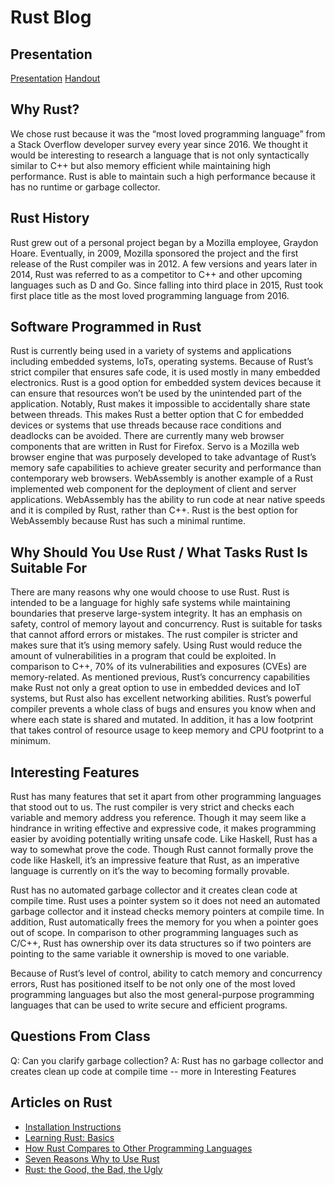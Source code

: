 Rust Blog
===

Presentation
---
[Presentation](https://docs.google.com/presentation/d/1HxLL8O-Poi9zExtFjL3AHoTjNg_jei0lW3lQ_qjr_cs/edit?usp=sharing)
[Handout](https://drive.google.com/a/mail.chapman.edu/file/d/10x_ZEZtWROf0Fs-_A7Bv2xdRmRGndiQV/view?usp=sharing)

Why Rust?
---
We chose rust because it was the “most loved programming language” from a Stack Overflow developer survey every year since 2016. We thought it would be interesting to research a language that is not only syntactically similar to C++ but also memory efficient while maintaining high performance. Rust is able to maintain such a high performance because it has no runtime or garbage collector.

Rust History
---
Rust grew out of a personal project began by a Mozilla employee, Graydon Hoare. Eventually, in 2009, Mozilla sponsored the project and the first release of the Rust compiler was in 2012. A few versions and years later in 2014, Rust was referred to as a competitor to C++ and other upcoming languages such as D and Go. Since falling into third place in 2015, Rust took first place title as the most loved programming language from 2016.

Software Programmed in Rust
---
Rust is currently being used in a variety of systems and applications including embedded systems, IoTs, operating systems. Because of Rust’s strict compiler that ensures safe code, it is used mostly in many embedded electronics. Rust is a good option for embedded system devices because it can ensure that resources won’t be used by the unintended part of the application. Notably, Rust makes it impossible to accidentally share state between threads. This makes Rust a better option that C for embedded devices or systems that use threads because race conditions and deadlocks can be avoided. There are currently many web browser components that are written in Rust for Firefox. Servo is a Mozilla web browser engine that was purposely developed to take advantage of Rust’s memory safe capabilities to achieve greater security and performance than contemporary web browsers. WebAssembly is another example of a Rust implemented web component for the deployment of client and server applications.  WebAssembly has the ability to run code at near native speeds and it is compiled by Rust, rather than C++.  Rust is the best option for WebAssembly because Rust has such a minimal runtime.

Why Should You Use Rust / What Tasks Rust Is Suitable For
---
There are many reasons why one would choose to use Rust. Rust is intended to be a language for highly safe systems while maintaining boundaries that preserve large-system integrity. It has an emphasis on safety, control of memory layout and concurrency. Rust is suitable for tasks that cannot afford errors or mistakes. The rust compiler is stricter and makes sure that it’s using memory safely. Using Rust would reduce the amount of vulnerabilities in a program that could be exploited. In comparison to C++, 70% of its vulnerabilities and exposures (CVEs) are memory-related. As mentioned previous, Rust’s concurrency capabilities make  Rust not only a great option to use in embedded devices and IoT systems, but Rust also has excellent networking abilities. Rust’s powerful compiler prevents a whole class of bugs and ensures you know when and where each state is shared and mutated. In addition, it has a low footprint that takes control of resource usage to keep memory and CPU footprint to a minimum.

Interesting Features
---
Rust has many features that set it apart from other programming languages that stood out to us. The rust compiler is very strict and checks each variable and memory address you reference. Though it may seem like a hindrance in writing effective and expressive code,  it makes programming easier by avoiding potentially writing unsafe code. Like Haskell, Rust has a way to somewhat prove the code. Though Rust cannot formally prove the code like Haskell, it’s an impressive feature that Rust, as an imperative language is currently on it’s the way to becoming formally provable. 

Rust has no automated garbage collector and it creates clean code at compile time. Rust uses a pointer system so it does not need an automated garbage collector and it instead checks memory pointers at compile time. In addition, Rust automatically frees the memory for you when a pointer goes out of scope. In comparison to other programming languages such as C/C++,   Rust has ownership over its data structures so if two pointers are pointing to the same variable it ownership is moved to one variable. 

Because of Rust’s level of control, ability to catch memory and concurrency errors, Rust has positioned itself to be not only one of the most loved programming languages but also the most general-purpose programming languages that can be used to write secure and efficient programs.


Questions From Class
---
Q: Can you clarify garbage collection? 
A: Rust has no garbage collector and creates clean up code at compile time -- more in Interesting Features

Articles on Rust
---
* [Installation Instructions](https://www.rust-lang.org/learn/get-started)
* [Learning Rust: Basics](https://medium.com/learning-rust/rust-basics-e73304ab35c7)
* [How Rust Compares to Other Programming Languages](https://thenewstack.io/safer-future-rust/)
* [Seven Reasons Why to Use Rust](https://www.techrepublic.com/article/rust-programming-language-seven-reasons-why-you-should-learn-it-in-2019/)
* [Rust: the Good, the Bad, the Ugly](https://hackernoon.com/programming-in-rust-the-good-the-bad-the-ugly-d06f8d8b7738)